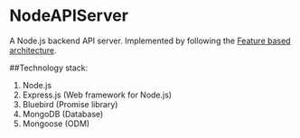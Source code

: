 # NodeAPIServer

A Node.js backend API server. Implemented by following the [Feature based architecture](https://blog.risingstack.com/node-hero-node-js-project-structure-tutorial/). 

##Technology stack:
 1. Node.js
 2. Express.js (Web framework for Node.js)
 3. Bluebird (Promise library)
 4. MongoDB (Database)
 5. Mongoose (ODM)